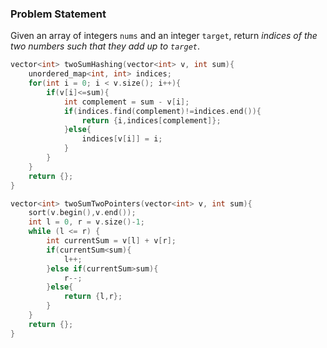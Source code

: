 ### Problem Statement
Given an array of integers `nums` and an integer `target`, return _indices of the two numbers such that they add up to `target`_.

```c++
vector<int> twoSumHashing(vector<int> v, int sum){
    unordered_map<int, int> indices;
    for(int i = 0; i < v.size(); i++){
        if(v[i]<=sum){
            int complement = sum - v[i];
            if(indices.find(complement)!=indices.end()){
                return {i,indices[complement]};
            }else{
                indices[v[i]] = i;
            }
        }
    }
    return {};
}

vector<int> twoSumTwoPointers(vector<int> v, int sum){
    sort(v.begin(),v.end());
    int l = 0, r = v.size()-1;
    while (l <= r) {
        int currentSum = v[l] + v[r];
        if(currentSum<sum){
            l++;
        }else if(currentSum>sum){
            r--;
        }else{
            return {l,r};
        }
    }
    return {};
}

```

